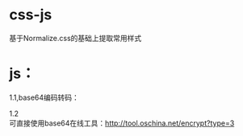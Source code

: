 # css-js


基于Normalize.css的基础上提取常用样式


# js：
1.1,base64编码转码：   

<script src="https://github.com/namedL/css-js/blob/master/js/base64.js"></script>    

<script>   
 
 Base64.encode("namedl");   //bmFtZWRs    
 
 Base64.decode("bmFtZWRs")    //namedl    
 
</script>     
1.2    
可直接使用base64在线工具：http://tool.oschina.net/encrypt?type=3
